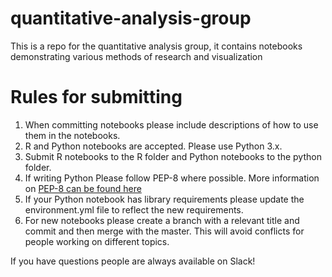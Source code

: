# quantitative-analysis-group
This is a repo for the quantitative analysis group, it contains notebooks demonstrating various methods of research and visualization

# Rules for submitting

1. When committing notebooks please include descriptions of how to use them in the notebooks.
2. R and Python notebooks are accepted. Please use Python 3.x.
3. Submit R notebooks to the R folder and Python notebooks to the python folder.
4. If writing Python Please follow PEP-8 where possible. More information on [PEP-8 can be found here](https://www.python.org/dev/peps/pep-0008/)
5. If your Python notebook has library requirements please update the environment.yml file to reflect the new requirements.
6. For new notebooks please create a branch with a relevant title and commit and then merge with the master. This will avoid conflicts for people working on different topics.

If you have questions people are always available on Slack!
